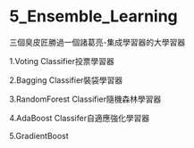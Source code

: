 # 5_Ensemble_Learning
三個臭皮匠勝過一個諸葛亮-集成學習器的大學習器


1.Voting Classifier投票學習器



2.Bagging Classifier裝袋學習器



3.RandomForest Classifier隨機森林學習器



4.AdaBoost Classifer自適應強化學習器



5.GradientBoost

